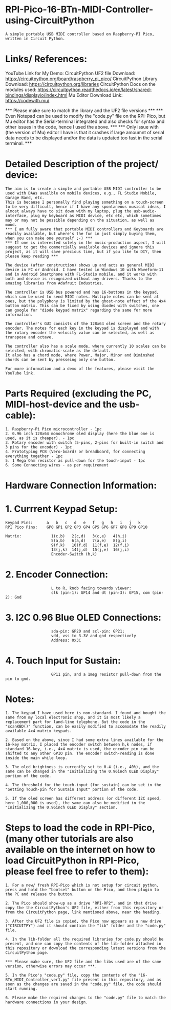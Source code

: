 # RPI-Pico-16-BTn-MIDI-Controller-using-CircuitPython
    A simple portable USB MIDI controller based on Raspberry-PI Pico, written in Circuit Python.

# Links/ References:
YouTube Link for My Demo: 
CircuitPython UF2 file Download: https://circuitpython.org/board/raspberry_pi_pico/
CircuitPython Library Download: https://circuitpython.org/libraries
CircuitPython Docs on the modules used: https://circuitpython.readthedocs.io/en/latest/shared-bindings/displayio/index.html
Mu Editor Download Link: https://codewith.mu/

*** Please make sure to match the library and the UF2 file versions ***
*** Even Notepad can be used to modify the "code.py" file on the RPI-Pico, but Mu editor has the Serial-terminal integrated and also checks for syntax and other issues in the code, hence I used the above. ***
*** Only issue with (the version of Mu) editor I have is that it crashes if large amoumnt of serial data needs to be displayed and/or the data is updated too fast in the serial terminal. ***

# Detailed Description of the project/ device:
    The aim is to create a simple and portable USB MIDI controller to be used with DAWs availble on mobile devices, e.g., FL Studio Mobile, Garage Band, etc. 
    This is because I personally find playing something on a touch-screen to be very difficult, hence if I have any spontaneous musical ideas, I almost always have to sit down with my laptop, plug the usb-audio-interface, plug my keyboard as MIDI device, etc etc, which sometimes may or may not be possible depending on the situation, as well as mood.
    *** I am fully aware that portable MIDI controllers and Keyboards are readily available, but where's the fun in just simply buying them, when you can make one yourself ;-) ***
    *** If one is interested solely in the music-production aspect, I will suggest to get the commercially available devices and ignore this project, as it will save precious time, but if you like to DIY, then please keep reading ***
    
    The device (after construction) shows up and acts as general MIDI device in PC or Android. I have tested in Windows 10 with Waveform-11 and in Android Smartphone with FL-Studio mobile, and it works with both and device is recognized without any drivers. Thanks to the amazing libraries from Adafruit Industries.

    The controller is USB bus powered and has 16-buttons in the keypad, which can be used to send MIDI notes. Multiple notes can be sent at ones, but the polyphony is limited by the ghost-note effect of the 4x4 button matrix. This can be fixed by using diodes with switches, one can google for "diode keypad matrix" regarding the same for more information.
    
    The controller's GUI consists of the 128x64 oled screen and the rotary encoder. The notes for each key in the keypad is displayed and with the rotary encoder the velocity value can be selected, as well as transpose and octave. 
    
    The controller also has a scale mode, where currently 10 scales can be selected, with chromatic-scale as the default.
    It also has a chord mode, where Power, Major, Minor and Diminshed chords can be sent by presseing only one button.
    
    For more information and a demo of the features, please visit the YouTube link.

# Parts Required (excluding the PC, MIDI-host-device and the usb-cable):
    1. Raspberry-Pi Pico microcontroller - 1pc
    2. 0.96 inch 128x64 monochrome oled display (here the blue one is used, as it is cheaper). - 1pc
    3. Rotary encoder with switch (5-pins, 2-pins for built-in switch and 3 pins for the encoder) - 1pc
    4. Prototyping PCB (Vero-board) or breadboard, for connecting everything together - 1pc
    5. 1 Mega Ohm resistor as pull-down for the touch-input - 1pc
    6. Some Connecting wires - as per requirement

# Hardware Connection Information:

# 1. Currrent Keypad Setup:
    Keypad Pins:      a   b   c   d   e   f   g   h   i   j   k 
    RPI Pico Pins:    GP0 GP1 GP2 GP3 GP4 GP5 GP6 GP7 GP8 GP9 GP10

    Matrix:             1(c,b)   2(c,d)   3(c,e)   4(h,i)
                        5(a,b)   6(a,d)   7(a,e)   8(g,i)
                        9(f,k)   10(f,d)  11(f,e)  12(f,i)
                        13(j,k)  14(j,d)  15(j,e)  16(j,i)
                        Encoder-Switch (h,k)

# 2. Encoder Connection:  
                        L to R, knob facing towards viewer:
                        clk (pin-1): GP14 and dt (pin-3): GP15, com (pin-2): Gnd

# 3. I2C 0.96 Blue OLED Connections: 
                        sda-pin: GP20 and scl-pin: GP21; 
                        vdd, vss to 3.3V and gnd respectively 
                        Address: 0x3C

# 4. Touch Input for Sustain:
                        GP11 pin, and a 1meg resistor pull-down from the pin to gnd.

# Notes: 
    1. The keypad I have used here is non-standard. I found and bought the same from my local electronic shop, and it is most likely a replacement part for land-line telephone. But the code in the "scanKBD()" function, can be easily modified to accomodate the readily available 4x4 matrix keypads.
    
    2. Based on the above, since I had some extra lines available for the 16-key matrix, I placed the encoder switch between h,k nodes, if standard 16-key, i.e., 4x4 matrix is used, the encoder pin can be shifted to any other GPIO pin. The encoder switch-reading is done inside the main while loop. 
    
    3. The oled brightness is currently set to 0.4 (i.e., 40%), and the same can be changed in the "Initializing the 0.96inch OLED Display" portion of the code.
    
    4. The threshold for the touch-input (for sustain) can be set in the "Setting Touch-pin for Sustain Input" portion of the code.
    
    5. If the oled screen has different address (or different I2C speed, here 1,000,000 is used), the same can also be modified in the "Initializing the 0.96inch OLED Display" section.


# Steps to load the code in RPI-Pico, (many other tutorials are also available on the internet on how to load CircuitPython in RPI-Pico, please feel free to refer to them):
    1. For a new/ fresh RPI-Pico which is not setup for circuit python, press and hold the "bootsel" button on the Pico, and then plugin to the PC and release the button.
    
    2. The Pico should show-up as a drive "RPI-RP2", and in that drive copy the the CircuitPython's UF2 file, either from this repository or from the CircuitPython page, link mentioned above, near the heading.
    
    3. After the UF2 file is copied, the Pico now appears as a new drive ("CIRCUITPY") and it should contain the "lib" folder and the "code.py" file.
    
    4. In the lib-folder all the required libraries for code.py should be present, and one can copy the contents of the lib-folder attached in this repository or download the corresponding latest versions from the CircuitPython page. 
    
    *** Please make sure, the UF2 file and the libs used are of the same version, otherwise errors may occur ***.
    
    5. In the Pico's "code.py" file, copy the contents of the "16-BTn_MIDI_Controller_ver1.py" file present in this repository, and as soon as the changes are saved in the "code.py" file, the code should start running.
    
    6. Please make the required changes to the "code.py" file to match the hardware connections in your design.
    
